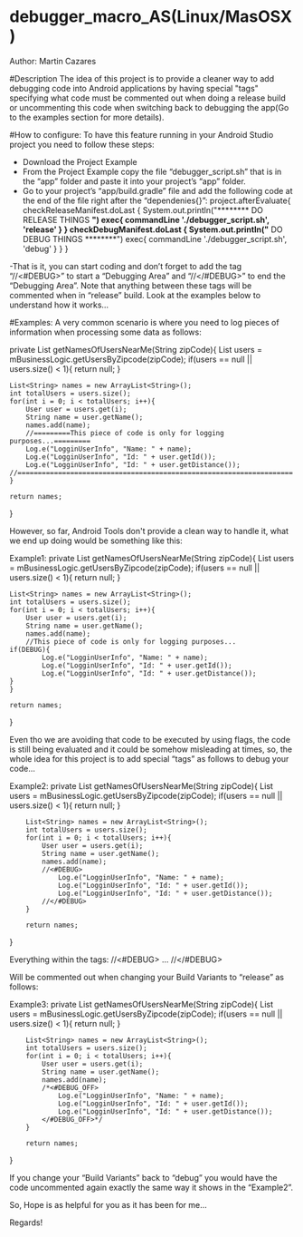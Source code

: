 # debugger_macro_AS(Linux/MasOSX)
Author: Martin Cazares

#Description
The idea of this project is to provide a cleaner way to add debugging code into Android applications by having
special "tags" specifying what code must be commented out when doing a release build or uncommenting this code when switching back to debugging the app(Go to the examples section for more details).

#How to configure:
To have this feature running in your Android Studio project you need to follow these steps:
- Download the Project Example
- From the Project Example copy the file “debugger_script.sh” that is in the “app” folder and paste it into your project’s “app” folder.
- Go to your project’s “app/build.gradle” file and add the following code at the end of the file right after the “dependenies{}”:
project.afterEvaluate{
    checkReleaseManifest.doLast {
        System.out.println("******** DO RELEASE THINGS ********")
        exec{
            commandLine './debugger_script.sh', 'release'
        }
    }
    checkDebugManifest.doLast {
        System.out.println("******** DO DEBUG THINGS ********")
        exec{
            commandLine './debugger_script.sh', 'debug'
        }
    }
}

-That is it, you can start coding and don’t forget to add the tag “//<#DEBUG>” to start a “Debugging Area” and “//</#DEBUG>” to end the “Debugging Area”. Note that anything between these tags will be commented when in “release” build. Look at the examples below to understand how it works…


#Examples:
A very common scenario is where you need to log pieces of information when processing some data as follows:

private List<String> getNamesOfUsersNearMe(String zipCode){
    List<User> users = mBusinessLogic.getUsersByZipcode(zipCode);
    if(users == null || users.size() < 1){
        return null;
    }

    List<String> names = new ArrayList<String>();
    int totalUsers = users.size();
    for(int i = 0; i < totalUsers; i++){
        User user = users.get(i);
        String name = user.getName();
        names.add(name);
        //=========This piece of code is only for logging purposes...=========
        Log.e("LogginUserInfo", "Name: " + name);
        Log.e("LogginUserInfo", "Id: " + user.getId());
        Log.e("LogginUserInfo", "Id: " + user.getDistance());
	//====================================================================
    }

    return names;
}

However, so far, Android Tools don't provide a clean way to handle it, what we end up doing would be something like this:

Example1:
private List<String> getNamesOfUsersNearMe(String zipCode){
    List<User> users = mBusinessLogic.getUsersByZipcode(zipCode);
    if(users == null || users.size() < 1){
        return null;
    }

    List<String> names = new ArrayList<String>();
    int totalUsers = users.size();
    for(int i = 0; i < totalUsers; i++){
        User user = users.get(i);
        String name = user.getName();
        names.add(name);
        //This piece of code is only for logging purposes...
	if(DEBUG){
	        Log.e("LogginUserInfo", "Name: " + name);
       	 	Log.e("LogginUserInfo", "Id: " + user.getId());
       	 	Log.e("LogginUserInfo", "Id: " + user.getDistance());
	}
    }

    return names;
}

Even tho we are avoiding that code to be executed by using flags, the code is still being evaluated and it could be somehow misleading at times, so, the whole idea for this project is to add special “tags” as follows to debug your code…

Example2:
private List<String> getNamesOfUsersNearMe(String zipCode){
        List<User> users = mBusinessLogic.getUsersByZipcode(zipCode);
        if(users == null || users.size() < 1){
            return null;
        }

        List<String> names = new ArrayList<String>();
        int totalUsers = users.size();
        for(int i = 0; i < totalUsers; i++){
            User user = users.get(i);
            String name = user.getName();
            names.add(name);
            //<#DEBUG>
                Log.e("LogginUserInfo", "Name: " + name);
                Log.e("LogginUserInfo", "Id: " + user.getId());
                Log.e("LogginUserInfo", "Id: " + user.getDistance());
            //</#DEBUG>
        }

        return names;
}

Everything within the tags:
//<#DEBUG>
…
//</#DEBUG>

Will be commented out when changing your Build Variants to “release” as follows:

Example3:
private List<String> getNamesOfUsersNearMe(String zipCode){
        List<User> users = mBusinessLogic.getUsersByZipcode(zipCode);
        if(users == null || users.size() < 1){
            return null;
        }

        List<String> names = new ArrayList<String>();
        int totalUsers = users.size();
        for(int i = 0; i < totalUsers; i++){
            User user = users.get(i);
            String name = user.getName();
            names.add(name);
            /*<#DEBUG_OFF>
                Log.e("LogginUserInfo", "Name: " + name);
                Log.e("LogginUserInfo", "Id: " + user.getId());
                Log.e("LogginUserInfo", "Id: " + user.getDistance());
            </#DEBUG_OFF>*/
        }

        return names;
}

If you change your “Build Variants” back to “debug” you would have the code uncommented again exactly the same way it shows in the “Example2”.


So, Hope is as helpful for you as it has been for me…

Regards!